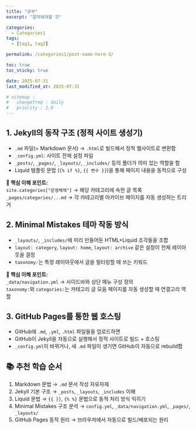 ```yaml
---
title: "공부"
excerpt: "알아둬야할 것"

categories:
  - Categories1
tags:
  - [tag1, tag2]

permalink: /categories1/post-name-here-3/

toc: true
toc_sticky: true

date: 2025-07-31
last_modified_at: 2025-07-31

# sitemap :
#   changefreq : daily
#   priority : 1.0
---
```



<div class="jekyll-overview">

  <h2>1. Jekyll의 동작 구조 (정적 사이트 생성기)</h2>
  <ul>
    <li><code>.md</code> 파일(= Markdown 문서) → <code>.html</code>로 빌드해서 정적 웹사이트로 변환함</li>
    <li><code>_config.yml</code>: 사이트 전체 설정 파일</li>
    <li><code>_posts/</code>, <code>_pages/</code>, <code>_layouts/</code>, <code>_includes/</code> 등의 폴더가 의미 있는 역할을 함</li>
    <li>Liquid 템플릿 문법 (<code>{% if %}</code>, <code>{{ 변수 }}</code>)을 통해 페이지 내용을 동적으로 구성</li>
  </ul>
  <p><strong>📌 핵심 이해 포인트:</strong><br>
    <code>site.categories["운영체제"]</code> → 해당 카테고리에 속한 글 목록<br>
    <code>_pages/categories/...md</code> → 각 카테고리별 아카이브 페이지를 자동 생성하는 트리거
  </p>

  <h2>2. Minimal Mistakes 테마 작동 방식</h2>
  <ul>
    <li><code>_layouts/</code>, <code>_includes/</code>에 미리 만들어둔 HTML+Liquid 조각들을 조합</li>
    <li><code>layout: category</code>, <code>layout: home</code>, <code>layout: archive</code> 같은 설정이 전체 레이아웃을 결정</li>
    <li><code>taxonomy:</code>는 특정 레이아웃에서 글을 필터링할 때 쓰는 키워드</li>
  </ul>
  <p><strong>📌 핵심 이해 포인트:</strong><br>
    <code>_data/navigation.yml</code> → 사이드바와 상단 메뉴 구성 정의<br>
    <code>taxonomy:</code>와 <code>categories:</code>는 카테고리 글 모음 페이지를 자동 생성할 때 연결고리 역할
  </p>

  <h2>3. GitHub Pages를 통한 웹 호스팅</h2>
  <ul>
    <li>GitHub에 <code>.md</code>, <code>.yml</code>, <code>.html</code> 파일들을 업로드하면</li>
    <li>GitHub이 Jekyll을 자동으로 실행해서 정적 사이트로 빌드 + 호스팅</li>
    <li><code>_config.yml</code>이 바뀌거나, 새 <code>.md</code> 파일이 생기면 GitHub이 자동으로 rebuild함</li>
  </ul>

  <h2>📚 추천 학습 순서</h2>
  <ol>
    <li>Markdown 문법 → <code>.md</code> 문서 작성 자유자재</li>
    <li>Jekyll 기본 구조 → <code>_posts</code>, <code>_layouts</code>, <code>_includes</code> 이해</li>
    <li>Liquid 문법 → <code>{{ }}</code>, <code>{% %}</code> 문법으로 동적 처리 방식 익히기</li>
    <li>Minimal Mistakes 구조 분석 → <code>config.yml</code>, <code>_data/navigation.yml</code>, <code>_pages/</code>, <code>_layouts/</code></li>
    <li>GitHub Pages 동작 원리 → 브라우저에서 자동으로 빌드/배포되는 원리</li>
  </ol>

</div>

